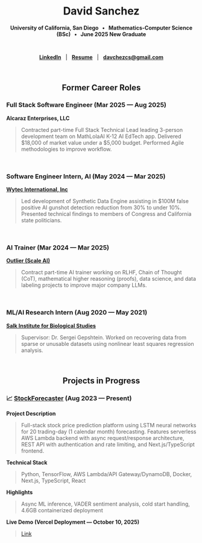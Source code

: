 <div align = "center">

  # David Sanchez
  **University of California, San Diego &nbsp; • &nbsp; Mathematics-Computer Science (BSc) &nbsp; • &nbsp; June 2025 New Graduate**
  
  <div style="height: 1rem;"></div>
  
  [**LinkedIn**](https://www.linkedin.com/in/davchez) &nbsp; | &nbsp; [**Resume**](https://www.linkedin.com/in/davchez/overlay/1759949291243/single-media-viewer/?profileId=ACoAADQtUrABgbs3OOMG_xTCvcwpVrLOJ2U2tRY) &nbsp; | &nbsp; [**davchezcs@gmail.com**](mailto:davchezcs@gmail.com)

</div>

&nbsp;

<div align = "center">
  
  ## Former Career Roles

</div>

### Full Stack Software Engineer (Mar 2025 — Aug 2025)
**Alcaraz Enterprises, LLC**
> Contracted part-time Full Stack Technical Lead leading 3-person development team on MathLolaAI K-12 AI EdTech app.  Delivered $18,000 of market value under a $5,000 budget.  Performed Agile methodologies to improve workflow.

&nbsp;

### Software Engineer Intern, AI (May 2024 — Mar 2025)
**[Wytec International, Inc](https://wytecintl.ai/)**
> Led development of Synthetic Data Engine assisting in $100M false positive AI gunshot detection reduction from 30% to under 10%. Presented technical findings to members of Congress and California state politicians.

&nbsp;

### AI Trainer (Mar 2024 — Mar 2025)
**[Outlier (Scale AI)](https://outlier.ai/)**
> Contract part-time AI trainer working on RLHF, Chain of Thought (CoT), mathematical higher reasoning (proofs), data science, and data labeling projects to improve major company LLMs.  

&nbsp;

### ML/AI Research Intern (Aug 2020 — May 2021)
**[Salk Institute for Biological Studies](https://www.salk.edu/)**
> Supervisor: Dr. Sergei Gepshtein.  Worked on recovering data from sparse or unusable datasets using nonlinear least squares regression analysis.

&nbsp;

<div align = "center"> 
  
  ## Projects in Progress

</div>

### 📈 [StockForecaster](https://github.com/davchez/stockforecaster) (Aug 2023 — Present) 

**Project Description**
> Full-stack stock price prediction platform using LSTM neural networks for 20 trading-day (1 calendar month) forecasting. Features serverless AWS Lambda backend with async request/response architecture, REST API with authentication and rate limiting, and Next.js/TypeScript frontend.

**Technical Stack**
> Python, TensorFlow, AWS Lambda/API Gateway/DynamoDB, Docker, Next.js, TypeScript, React

**Highlights**
> Async ML inference, VADER sentiment analysis, cold start handling, 4.6GB containerized deployment

**Live Demo (Vercel Deployment — October 10, 2025)**
> [Link](https://stockforecaster-tau.vercel.app/)
